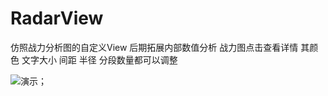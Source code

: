 # RadarView
仿照战力分析图的自定义View
后期拓展内部数值分析
战力图点击查看详情
其颜色 文字大小 间距 半径 分段数量都可以调整

![演示](https://github.com/liangweihao/RadarView/blob/master/QQ20171020-155325-HD.gif?raw=true)；
